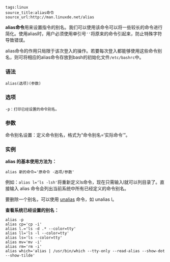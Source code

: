 ```
tags:linux
source_title:alias命令
source_url:http://man.linuxde.net/alias
```

**alias命令**用来设置指令的别名。我们可以使用该命令可以将一些较长的命令进行简化。使用alias时，用户必须使用单引号`''`将原来的命令引起来，防止特殊字符导致错误。<!--more-->

alias命令的作用只局限于该次登入的操作。若要每次登入都能够使用这些命令别名，则可将相应的alias命令存放到bash的初始化文件`/etc/bashrc`中。

### 语法 

```
alias(选项)(参数)
```

### 选项 

```
-p：打印已经设置的命令别名。
```

### 参数 

命令别名设置：定义命令别名，格式为“命令别名=‘实际命令’”。

### 实例 

**alias 的基本使用方法为：**

```
alias 新的命令='原命令 -选项/参数'
```

例如：`alias l=‘ls -lsh'`将重新定义ls命令，现在只需输入l就可以列目录了。直接输入 alias 命令会列出当前系统中所有已经定义的命令别名。

要删除一个别名，可以使用 [unalias](http://man.linuxde.net/unalias) 命令，如 unalias l。

**查看系统已经设置的别名：**

```
alias -p
alias cp='cp -i'
alias l.='ls -d .* --color=tty'
alias ll='ls -l --color=tty'
alias ls='ls --color=tty'
alias mv='mv -i'
alias rm='rm -i'
alias which='alias | /usr/bin/which --tty-only --read-alias --show-dot --show-tilde'
```